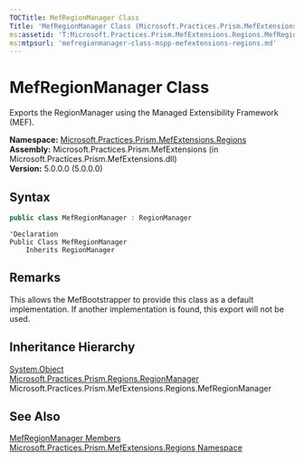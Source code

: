 ```yaml
---
TOCTitle: MefRegionManager Class
Title: 'MefRegionManager Class (Microsoft.Practices.Prism.MefExtensions.Regions)'
ms:assetid: 'T:Microsoft.Practices.Prism.MefExtensions.Regions.MefRegionManager'
ms:mtpsurl: 'mefregionmanager-class-mspp-mefextensions-regions.md'
---
```


# MefRegionManager Class

Exports the RegionManager using the Managed Extensibility Framework (MEF).

**Namespace:** [Microsoft.Practices.Prism.MefExtensions.Regions](/patterns-practices/reference/mspp-mefextensions-regions-namespace)  
**Assembly:** Microsoft.Practices.Prism.MefExtensions (in Microsoft.Practices.Prism.MefExtensions.dll)  
**Version:** 5.0.0.0 (5.0.0.0)

## Syntax

```C#
public class MefRegionManager : RegionManager
```

```VB
'Declaration
Public Class MefRegionManager
	Inherits RegionManager
```

## Remarks

This allows the MefBootstrapper to provide this class as a default implementation. If another implementation is found, this export will not be used. 

## Inheritance Hierarchy

[System.Object](http://msdn.microsoft.com/en-us/library/e5kfa45b)  
[Microsoft.Practices.Prism.Regions.RegionManager](/patterns-practices/reference/regionmanager-class-mspp-regions)  
Microsoft.Practices.Prism.MefExtensions.Regions.MefRegionManager

## See Also

[MefRegionManager Members](/patterns-practices/reference/mefregionmanager-members-mspp-mefextensions-regions)  
[Microsoft.Practices.Prism.MefExtensions.Regions Namespace](/patterns-practices/reference/mspp-mefextensions-regions-namespace)